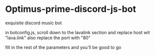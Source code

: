 # Optimus-prime-discord-js-bot
exquisite discord music bot

in botconfig.js, scroll down to the lavalink section and replace host wit "lava.link" also replace the port with "80"

fill in the rest of the parameters and you'll be good to go
